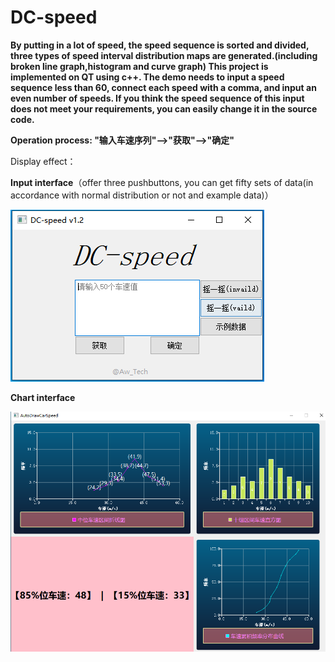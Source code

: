 # DC-speed
**By putting in a lot of speed, the speed sequence is sorted and divided, three types of speed interval distribution maps are generated.(including broken line graph,histogram and curve graph)
This project is implemented on QT using c++.
The demo needs to input a speed sequence less than 60, connect each speed with a comma, and input an even number of speeds. If you think the speed sequence of this input does not meet your requirements, you can easily change it in the source code.**

**Operation process: "输入车速序列"-->"获取"-->"确定"**

Display effect：

**Input interface**（offer three pushbuttons, you can get fifty sets of data(in accordance with normal distribution or not and example data)）

![image](https://github.com/AllwenWeill/IMG/blob/main/DC-speed%E9%A6%96%E9%A1%B5.png)

**Chart interface**

![image](https://github.com/AllwenWeill/IMG/blob/main/%E6%88%AA%E5%9B%BE10.png)
